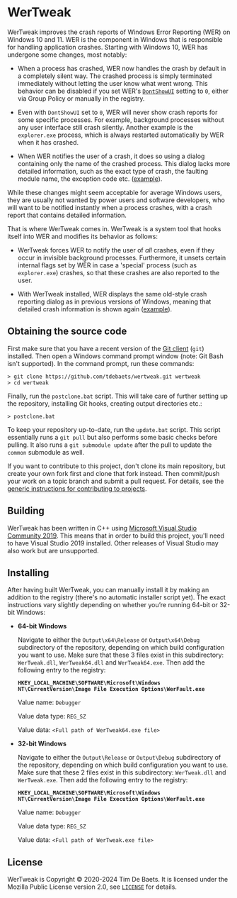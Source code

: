 WerTweak
========

WerTweak improves the crash reports of Windows Error Reporting (WER) on Windows 10 and 11. WER is the component in Windows that is responsible for handling application crashes. Starting with Windows 10, WER has undergone some changes, most notably:

- When a process has crashed, WER now handles the crash by default in a completely silent way. The crashed process is simply terminated immediately without letting the user know what went wrong. This behavior can be disabled if you set WER's [`DontShowUI`](https://docs.microsoft.com/en-us/windows/win32/wer/wer-settings#DontShowUI) setting to `0`, either via Group Policy or manually in the registry.

- Even with `DontShowUI` set to `0`, WER will never show crash reports for some specific processes. For example, background processes without any user interface still crash silently. Another example is the `explorer.exe` process, which is always restarted automatically by WER when it has crashed.

- When WER notifies the user of a crash, it does so using a dialog containing only the name of the crashed process. This dialog lacks more detailed information, such as the exact type of crash, the faulting module name, the exception code etc. ([example](Images/crashreport-before.png?raw=true)).

While these changes might seem acceptable for average Windows users, they are usually not wanted by power users and software developers, who will want to be notified instantly when a process crashes, with a crash report that contains detailed information.

That is where WerTweak comes in. WerTweak is a system tool that hooks itself into WER and modifies its behavior as follows:

- WerTweak forces WER to notify the user of *all* crashes, even if they occur in invisible background processes. Furthermore, it unsets certain internal flags set by WER in case a 'special' process (such as `explorer.exe`) crashes, so that these crashes are also reported to the user.

- With WerTweak installed, WER displays the same old-style crash reporting dialog as in previous versions of Windows, meaning that detailed crash information is shown again ([example](Images/crashreport-after.png?raw=true)).

Obtaining the source code
-------------------------

First make sure that you have a recent version of the [Git client](https://git-scm.com/) (`git`) installed. Then open a Windows command prompt window (note: Git Bash isn't supported). In the command prompt, run these commands:
```
> git clone https://github.com/tdebaets/wertweak.git wertweak
> cd wertweak
```

Finally, run the `postclone.bat` script. This will take care of further setting up the repository, installing Git hooks, creating output directories etc.:
```
> postclone.bat
```

To keep your repository up-to-date, run the `update.bat` script. This script essentially runs a `git pull` but also performs some basic checks before pulling. It also runs a `git submodule update` after the pull to update the `common` submodule as well.

If you want to contribute to this project, don't clone its main repository, but create your own fork first and clone that fork instead. Then commit/push your work on a topic branch and submit a pull request. For details, see the [generic instructions for contributing to projects](https://github.com/tdebaets/common/blob/master/CONTRIBUTING.md).

Building
--------

WerTweak has been written in C++ using [Microsoft Visual Studio Community 2019](https://visualstudio.microsoft.com/vs/). This means that in order to build this project, you'll need to have Visual Studio 2019 installed. Other releases of Visual Studio may also work but are unsupported.

Installing
----------

After having built WerTweak, you can manually install it by making an addition to the registry (there's no automatic installer script yet). The exact instructions vary slightly depending on whether you’re running 64-bit or 32-bit Windows:

- **64-bit Windows**

  Navigate to either the `Output\x64\Release` or `Output\x64\Debug` subdirectory of the repository, depending on which build configuration you want to use. Make sure that these 3 files exist in this subdirectory: `WerTweak.dll`, `WerTweak64.dll` and `WerTweak64.exe`. Then add the following entry to the registry:
  
  **`HKEY_LOCAL_MACHINE\SOFTWARE\Microsoft\Windows NT\CurrentVersion\Image File Execution Options\WerFault.exe`**
  
  Value name: `Debugger`
  
  Value data type: `REG_SZ`
  
  Value data: `<Full path of WerTweak64.exe file>`

- **32-bit Windows**

  Navigate to either the `Output\Release` or `Output\Debug` subdirectory of the repository, depending on which build configuration you want to use. Make sure that these 2 files exist in this subdirectory: `WerTweak.dll` and `WerTweak.exe`. Then add the following entry to the registry:
  
  **`HKEY_LOCAL_MACHINE\SOFTWARE\Microsoft\Windows NT\CurrentVersion\Image File Execution Options\WerFault.exe`**
  
  Value name: `Debugger`
  
  Value data type: `REG_SZ`
  
  Value data: `<Full path of WerTweak.exe file>`

License
-------

WerTweak is Copyright © 2020-2024 Tim De Baets. It is licensed under the Mozilla Public License version 2.0, see [`LICENSE`](LICENSE) for details.
